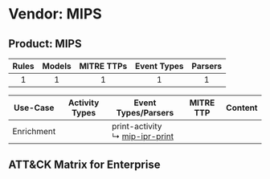 Vendor: MIPS
============
Product: MIPS
-------------
| Rules | Models | MITRE TTPs | Event Types | Parsers |
|:-----:|:------:|:----------:|:-----------:|:-------:|
|   1   |   1    |     1      |      1      |    1    |

|  Use-Case  | Activity Types | Event Types/Parsers                                                               | MITRE TTP | Content                                      |
|:----------:| -------------- | --------------------------------------------------------------------------------- | --------- | -------------------------------------------- |
| Enrichment | <ul></li></ul> |  print-activity<br> ↳ [mip-ipr-print](Parsers/parserContent_mip-ipr-print.md)<br> |           | [](Rules_Models/r_m_mips_mips_Enrichment.md) |

ATT&CK Matrix for Enterprise
----------------------------
